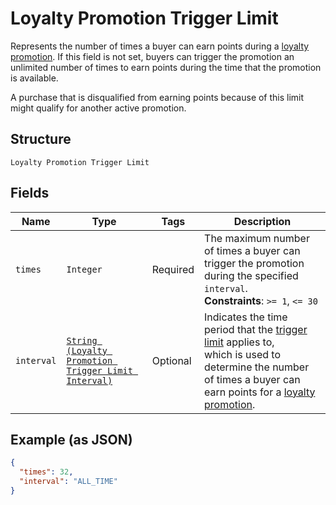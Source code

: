 
# Loyalty Promotion Trigger Limit

Represents the number of times a buyer can earn points during a [loyalty promotion](../../doc/models/loyalty-promotion.md).
If this field is not set, buyers can trigger the promotion an unlimited number of times to earn points during
the time that the promotion is available.

A purchase that is disqualified from earning points because of this limit might qualify for another active promotion.

## Structure

`Loyalty Promotion Trigger Limit`

## Fields

| Name | Type | Tags | Description |
|  --- | --- | --- | --- |
| `times` | `Integer` | Required | The maximum number of times a buyer can trigger the promotion during the specified `interval`.<br>**Constraints**: `>= 1`, `<= 30` |
| `interval` | [`String (Loyalty Promotion Trigger Limit Interval)`](../../doc/models/loyalty-promotion-trigger-limit-interval.md) | Optional | Indicates the time period that the [trigger limit](../../doc/models/loyalty-promotion-trigger-limit.md) applies to,<br>which is used to determine the number of times a buyer can earn points for a [loyalty promotion](../../doc/models/loyalty-promotion.md). |

## Example (as JSON)

```json
{
  "times": 32,
  "interval": "ALL_TIME"
}
```

